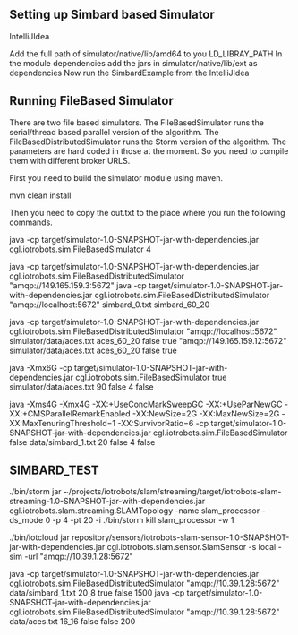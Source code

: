 Setting up Simbard based Simulator
---------------------------------

IntelliJIdea

Add the full path of simulator/native/lib/amd64 to you LD_LIBRAY_PATH
In the module dependencies add the jars in simulator/native/lib/ext as dependencies 
Now run the SimbardExample from the IntelliJIdea

Running FileBased Simulator
---------------------------

There are two file based simulators. The FileBasedSimulator runs the serial/thread based parallel version of the algorithm.
The FileBasedDistributedSimulator runs the Storm version of the algorithm. The parameters are hard coded in those at the moment. 
So you need to compile them with different broker URLS. 

First you need to build the simulator module using maven. 
 
mvn clean install

Then you need to copy the out.txt to the place where you run the following commands.

java -cp target/simulator-1.0-SNAPSHOT-jar-with-dependencies.jar cgl.iotrobots.sim.FileBasedSimulator 4

java -cp target/simulator-1.0-SNAPSHOT-jar-with-dependencies.jar cgl.iotrobots.sim.FileBasedDistributedSimulator "amqp://149.165.159.3:5672"
java -cp target/simulator-1.0-SNAPSHOT-jar-with-dependencies.jar cgl.iotrobots.sim.FileBasedDistributedSimulator "amqp://localhost:5672" simbard_0.txt simbard_60_20

java -cp target/simulator-1.0-SNAPSHOT-jar-with-dependencies.jar cgl.iotrobots.sim.FileBasedDistributedSimulator "amqp://localhost:5672" simulator/data/aces.txt aces_60_20 false true
"amqp://149.165.159.12:5672" simulator/data/aces.txt aces_60_20 false true

java -Xmx6G -cp target/simulator-1.0-SNAPSHOT-jar-with-dependencies.jar cgl.iotrobots.sim.FileBasedSimulator true simulator/data/aces.txt 90 false 4 false

java -Xms4G -Xmx4G -XX:+UseConcMarkSweepGC -XX:+UseParNewGC -XX:+CMSParallelRemarkEnabled -XX:NewSize=2G -XX:MaxNewSize=2G -XX:MaxTenuringThreshold=1 -XX:SurvivorRatio=6 -cp target/simulator-1.0-SNAPSHOT-jar-with-dependencies.jar cgl.iotrobots.sim.FileBasedSimulator false data/simbard_1.txt 20 false 4 false

SIMBARD_TEST
------------
./bin/storm jar ~/projects/iotrobots/slam/streaming/target/iotrobots-slam-streaming-1.0-SNAPSHOT-jar-with-dependencies.jar cgl.iotrobots.slam.streaming.SLAMTopology -name slam_processor -ds_mode 0 -p 4 -pt 20 -i
./bin/storm kill slam_processor -w 1

./bin/iotcloud jar repository/sensors/iotrobots-slam-sensor-1.0-SNAPSHOT-jar-with-dependencies.jar cgl.iotrobots.slam.sensor.SlamSensor -s local -sim -url "amqp://10.39.1.28:5672"


 java -cp target/simulator-1.0-SNAPSHOT-jar-with-dependencies.jar cgl.iotrobots.sim.FileBasedDistributedSimulator "amqp://10.39.1.28:5672" data/simbard_1.txt 20_8 true false 1500
 java -cp target/simulator-1.0-SNAPSHOT-jar-with-dependencies.jar cgl.iotrobots.sim.FileBasedDistributedSimulator "amqp://10.39.1.28:5672" data/aces.txt 16_16 false false 200